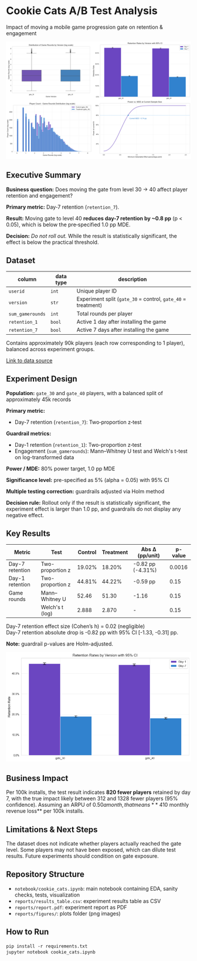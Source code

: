 # Cookie Cats A/B Test Analysis

Impact of moving a mobile game progression gate on retention & engagement

![Project thumbnail](reports/figures/plots_grid.png)

## Executive Summary

**Business question:** Does moving the gate from level 30 → 40 affect player retention and engagement?

**Primary metric:** Day‑7 retention (``retention_7``).

**Result:** Moving gate to level 40 **reduces day-7 retention by ~0.8 pp** (p < 0.05), which is below the pre‑specified 1.0 pp MDE.

**Decision:** _Do not roll out._ While the result is statistically significant, the effect is below the practical threshold.

## Dataset

| column | data type | description | 
|--------|-----------|-------------|
| `userid` | `int` | Unique player ID |
| `version` | `str` | Experiment split (``gate_30`` = control, ``gate_40`` = treatment) |
| `sum_gamerounds` | `int` | Total rounds per player |
| `retention_1` | `bool` | Active 1 day after installing the game |
| `retention_7` | `bool` | Active 7 days after installing the game |

Contains approximately 90k players (each row corresponding to 1 player), balanced across experiment groups.

[Link to data source](https://www.kaggle.com/datasets/mursideyarkin/mobile-games-ab-testing-cookie-cats)

## Experiment Design

**Population:** ``gate_30`` and ``gate_40`` players, with a balanced split of approximately 45k records

**Primary metric:**
- Day-7 retention (``retention_7``): Two‑proportion z‑test

**Guardrail metrics:**
- Day-1 retention (``retention_1``): Two-proportion z‑test
- Engagement (``sum_gamerounds``): Mann–Whitney U test and Welch's t-test on log-transformed data

**Power / MDE:** 80% power target, 1.0 pp MDE

**Significance level:** pre-specified as 5% (alpha = 0.05) with 95% CI

**Multiple testing correction:** guardrails adjusted via Holm method

**Decision rule:** Rollout only if the result is statistically significant, the experiment effect is larger than 1.0 pp, and guardrails do not display any negative effect.

## Key Results

| Metric          | Test             | Control | Treatment | Abs Δ (pp/unit)   | p-value |
| --------------- | ---------------- | ------- | --------- | ----------------- | ------- |
| Day-7 retention | Two-proportion z | 19.02%  | 18.20%    | -0.82 pp (-4.31%) | 0.0016  |
| Day-1 retention | Two-proportion z | 44.81%  | 44.22%    | -0.59 pp          | 0.15    |
| Game rounds     | Mann–Whitney U   | 52.46   | 51.30     | -1.16             | 0.15    |
|                 | Welch's t (log)  | 2.888   | 2.870     | -                 | 0.15    |

Day-7 retention effect size (Cohen’s h) = 0.02 (negligible)  
Day-7 retention absolute drop is -0.82 pp with 95% CI [-1.33, -0.31] pp.

**Note:** guardrail p-values are Holm-adjusted.


![Retention bar chart](reports/figures/4.3_retention_rates_by_version_95_ci.png)

## Business Impact

Per 100k installs, the test result indicates **820 fewer players** retained by day 7, with the true impact likely between 312 and 1328 fewer players (95% confidence). Assuming an ARPU of $0.50 a month, that means **~$410  monthly revenue loss** per 100k installs.

## Limitations & Next Steps

The dataset does not indicate whether players actually reached the gate level. Some players may not have been exposed, which can dilute test results. Future experiments should condition on gate exposure.

## Repository Structure

- ``notebook/cookie_cats.ipynb``: main notebook containing EDA, sanity checks, tests, visualization
- ``reports/results_table.csv``: experiment results table as CSV
- ``reports/report.pdf``: experiment report as PDF
- ``reports/figures/``: plots folder (png images)

## How to Run

````
pip install -r requirements.txt
jupyter notebook cookie_cats.ipynb
````
